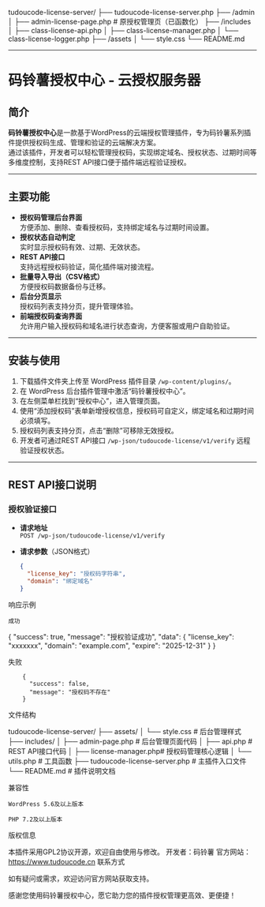 tudoucode-license-server/
├── tudoucode-license-server.php
├── /admin
│   ├── admin-license-page.php             # 原授权管理页（已函数化）
├── /includes
│   ├── class-license-api.php
│   ├── class-license-manager.php
│   └── class-license-logger.php
├── /assets
│   └── style.css
└── README.md
__________________________________________________________________________________________
# 码铃薯授权中心 - 云授权服务器

## 简介

**码铃薯授权中心**是一款基于WordPress的云端授权管理插件，专为码铃薯系列插件提供授权码生成、管理和验证的云端解决方案。  
通过该插件，开发者可以轻松管理授权码，实现绑定域名、授权状态、过期时间等多维度控制，支持REST API接口便于插件端远程验证授权。

---

## 主要功能

- **授权码管理后台界面**  
  方便添加、删除、查看授权码，支持绑定域名与过期时间设置。  
- **授权状态自动判定**  
  实时显示授权码有效、过期、无效状态。  
- **REST API接口**  
  支持远程授权码验证，简化插件端对接流程。  
- **批量导入导出（CSV格式）**  
  方便授权码数据备份与迁移。  
- **后台分页显示**  
  授权码列表支持分页，提升管理体验。  
- **前端授权码查询界面**  
  允许用户输入授权码和域名进行状态查询，方便客服或用户自助验证。  

---

## 安装与使用

1. 下载插件文件夹上传至 WordPress 插件目录 `/wp-content/plugins/`。  
2. 在 WordPress 后台插件管理中激活“码铃薯授权中心”。  
3. 在左侧菜单栏找到“授权中心”，进入管理页面。  
4. 使用“添加授权码”表单新增授权信息，授权码可自定义，绑定域名和过期时间必须填写。  
5. 授权码列表支持分页，点击“删除”可移除无效授权。  
6. 开发者可通过REST API接口 `/wp-json/tudoucode-license/v1/verify` 远程验证授权状态。  

---

## REST API接口说明

### 授权验证接口

- **请求地址**  
  `POST /wp-json/tudoucode-license/v1/verify`

- **请求参数**（JSON格式）  
  ```json
  {
    "license_key": "授权码字符串",
    "domain": "绑定域名"
  }


响应示例

    成功

{
  "success": true,
  "message": "授权验证成功",
  "data": {
    "license_key": "xxxxxxx",
    "domain": "example.com",
    "expire": "2025-12-31"
  }
}

失败

        {
          "success": false,
          "message": "授权码不存在"
        }

文件结构

tudoucode-license-server/
├── assets/
│   └── style.css          # 后台管理样式
├── includes/
│   ├── admin-page.php     # 后台管理页面代码
│   ├── api.php            # REST API接口代码
│   ├── license-manager.php# 授权码管理核心逻辑
│   └── utils.php          # 工具函数
├── tudoucode-license-server.php  # 主插件入口文件
└── README.md              # 插件说明文档

兼容性

    WordPress 5.6及以上版本

    PHP 7.2及以上版本

版权信息

本插件采用GPL2协议开源，欢迎自由使用与修改。
开发者：码铃薯
官方网站：https://www.tudoucode.cn
联系方式

如有疑问或需求，欢迎访问官方网站获取支持。

感谢您使用码铃薯授权中心，愿它助力您的插件授权管理更高效、更便捷！
